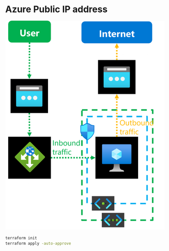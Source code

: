 # Azure Public IP address

![](images/architecture.png)

```sh
terraform init
terraform apply -auto-approve
```